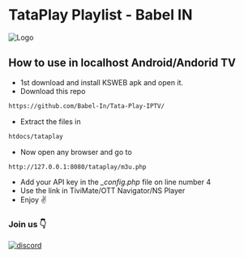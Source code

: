 # TataPlay Playlist - Babel IN

![Logo](https://static.wikia.nocookie.net/logopedia/images/8/87/Tata_Play_Logo_Animation.gif/revision/latest/scale-to-width-down/250?cb=20220127034622)

## How to use in localhost Android/Andorid TV
- 1st download and install KSWEB apk and open it.
- Download this repo 
```bash
https://github.com/Babel-In/Tata-Play-IPTV/
```
- Extract the files in
```bash
htdocs/tataplay
```
- Now open any browser and go to
```bash
http://127.0.0.1:8080/tataplay/m3u.php
```
- Add your API key in the *_config.php* file on line number 4
- Use the link in TiviMate/OTT Navigator/NS Player
- Enjoy ✌️
  
### Join us 👇

[![discord](https://img.shields.io/badge/Discord-7289DA?style=for-the-badge&logo=discord&logoColor=white)](https://discord.com/invite/xxEcRuqZK2)
